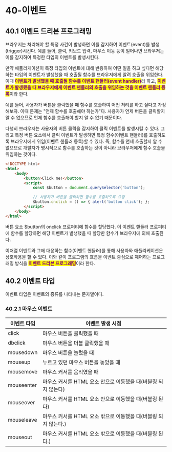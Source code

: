 # 40-이벤트

## 40.1 이벤트 드리븐 프로그래밍

브라우저는 처리해야 할 특정 사건이 발생하면 이를 감지하여 이벤트(event)를 발생(trigger)시킨다. 예를 들어, 클릭, 키보드 입력, 마우스 이동 등이 일어나면 브라우저는 이를 감지하여 특정한 타입의 이벤트를 발생시킨다.

만약 애플리케이션이 특정 타입의 이벤트에 대해 반응하여 어떤 일을 하고 싶다면 해당하는 타입의 이벤트가 발생했을 때 호출될 함수를 브라우저에게 알려 호출을 위임한다. 이때 <mark style="color:purple;">**이벤트가 발생했을 때 호출될 함수를 이벤트 핸들러(event handler)**</mark>라 하고, <mark style="color:purple;">**이벤트가 발생했을 때 브라우저에게 이벤트 핸들러의 호출을 위임하는 것을 이벤트 핸들러 등록**</mark>이라 한다.

예를 들어, 사용자가 버튼을 클릭했을 때 함수를 호출하여 어떤 처리를 하고 싶다고 가정해보자. 이때 문제는 "언제 함수를 호출해야 하는가"다. 사용자가 언제 버튼을 클릭할지 알 수 없으므로 언제 함수를 호출해야 할지 알 수 없기 때문이다.

다행히 브라우저는 사용자의 버튼 클릭을 감지하여 클릭 이벤트를 발생시킬 수 있다. 그리고 특정 버튼 요소에서 클릭 이벤트가 발생하면 특정 함수(이벤트 핸들러)를 호출하도록 브라우저에게 위임(이벤트 핸들러 등록)할 수 있다. 즉, 함수를 언제 호출할지 알 수 없으므로 개발자가 명시적으로 함수를 호출하는 것이 아니라 브라우저에게 함수 호출을 위임하는 것이다.

```html
<!DOCTYPE html>
<html>
    <body>
        <button>Click me!</button>
        <script>
            const $button = document.querySelector('button');

            // 사용자가 버튼을 클릭하면 함수를 호출하도록 요청
            $button.onclick = () => { alert('button click'); };
        </script>
    </body>
</html>
```

버튼 요소 $button의 onclick 프로퍼티에 함수를 할당했다. 이 이벤트 핸들러 프로퍼티에 함수를 할당하면 해당 이벤트가 발생했을 때 할당한 함수가 브라우저에 의해 호출된다.

이처럼 이벤트와 그에 대응하는 함수(이벤트 핸들러)를 통해 사용자와 애플리케이션은 상호작용을 할 수 있다. 이와 같이 프로그램의 흐름을 이벤트 중심으로 제어하는 프로그래밍 방식을 <mark style="color:purple;">**이벤트 드리븐 프로그래밍**</mark>이라 한다.

## 40.2 이벤트 타입

이벤트 타입은 이벤트의 종류를 나타내는 문자열이다.

### 40.2.1 마우스 이벤트

| 이벤트 타입     | 이벤트 발생 시점                               |
| ---------- | --------------------------------------- |
| click      | 마우스 버튼을 클릭했을 때                          |
| dbclick    | 마우스 버튼을 더블 클릭했을 때                       |
| mousedown  | 마우스 버튼을 눌렀을 때                           |
| mouseup    | 누르고 있던 마우스 버튼을 놓았을 때                    |
| mousemove  | 마우스 커서를 움직였을 때                          |
| mouseenter | 마우스 커서를 HTML 요소 안으로 이동했을 때(버블링 되지 않는다)  |
| mouseover  | 마우스 커서를 HTML 요소 안으로 이동했을 때(버블링 된다)      |
| mouseleave | 마우스 커서를 HTML 요소 밖으로 이동했을 때(버블링 되지 않는다.) |
| mouseout   | 마우스 커서를 HTML 요소 밖으로 이동했을 때(버블링 된다.)     |

